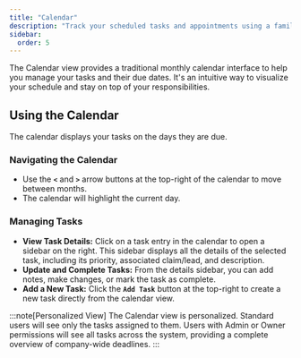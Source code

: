 ```yaml
---
title: "Calendar"
description: "Track your scheduled tasks and appointments using a familiar calendar interface."
sidebar:
  order: 5
---
```


The Calendar view provides a traditional monthly calendar interface to help you manage your tasks and their due dates. It's an intuitive way to visualize your schedule and stay on top of your responsibilities.

## Using the Calendar

The calendar displays your tasks on the days they are due.

### Navigating the Calendar

- Use the **`<`** and **`>`** arrow buttons at the top-right of the calendar to move between months.
- The calendar will highlight the current day.

### Managing Tasks

- **View Task Details:** Click on a task entry in the calendar to open a sidebar on the right. This sidebar displays all the details of the selected task, including its priority, associated claim/lead, and description.
- **Update and Complete Tasks:** From the details sidebar, you can add notes, make changes, or mark the task as complete.
- **Add a New Task:** Click the **`Add Task`** button at the top-right to create a new task directly from the calendar view.

:::note[Personalized View]
The Calendar view is personalized. Standard users will see only the tasks assigned to them. Users with Admin or Owner permissions will see all tasks across the system, providing a complete overview of company-wide deadlines.
:::
